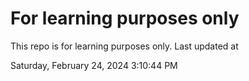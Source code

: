 # For learning purposes only
This repo is for learning purposes only.
Last updated at

Saturday, February 24, 2024 3:10:44 PM

